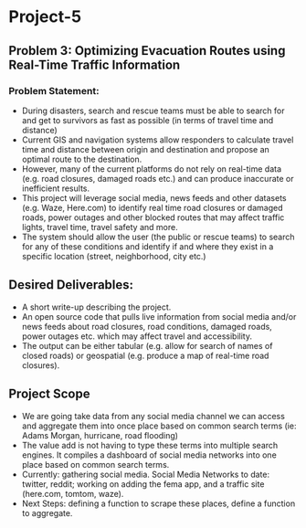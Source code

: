 # Project-5

## Problem 3: Optimizing Evacuation Routes using Real-Time Traffic Information

### Problem Statement:

- During disasters, search and rescue teams must be able to search for and get to survivors as fast as possible (in terms of travel time and distance)
- Current GIS and navigation systems allow responders to calculate travel time and distance between origin and destination and propose an optimal route to the destination.
- However, many of the current platforms do not rely on real-time data (e.g. road closures, damaged roads etc.) and can produce inaccurate or inefficient results.
- This project will leverage social media, news feeds and other datasets (e.g. Waze, Here.com) to identify real time road closures or damaged roads, power outages and other blocked routes that may affect traffic lights, travel time, travel safety and more.
- The system should allow the user (the public or rescue teams) to search for any of these conditions and identify if and where they exist in a specific location (street, neighborhood, city etc.)

## Desired Deliverables:

- A short write-up describing the project.
- An open source code that pulls live information from social media and/or news feeds about road closures, road conditions, damaged roads, power outages etc. which may affect travel and accessibility.
- The output can be either tabular (e.g. allow for search of names of closed roads) or geospatial (e.g. produce a map of real-time road closures).

## Project Scope
- We are going take data from any social media channel we can access and aggregate them into once place based on common search terms (ie: Adams Morgan, hurricane, road flooding)
- The value add is not having to type these terms into multiple search engines. It compiles a dashboard of social media networks into one place based on common search terms.
- Currently: gathering social media. Social Media Networks to date: twitter, reddit; working on adding the fema app, and a traffic site (here.com, tomtom, waze).
- Next Steps: defining a function to scrape these places, define a function to aggregate.
